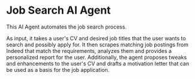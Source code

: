 # Job Search AI Agent

This AI Agent automates the job search process. 

As input, it takes a user's CV and desired job titles that the user wants to search and possibly apply for. It then scrapes matching job postings from Indeed that match the requirements, analyzes them and provides a personalized report for the user. Additionally, the agent proposes tweaks and enhancements to the user's CV and drafts a motivation letter that can be used as a basis for the job application.
